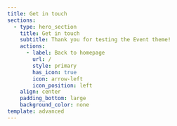 ```yaml
---
title: Get in touch
sections:
  - type: hero_section
    title: Get in touch
    subtitle: Thank you for testing the Event theme!
    actions:
      - label: Back to homepage
        url: /
        style: primary
        has_icon: true
        icon: arrow-left
        icon_position: left
    align: center
    padding_bottom: large
    background_color: none
template: advanced
---
```


